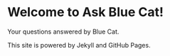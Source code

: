 # Welcome to Ask Blue Cat!

Your questions answered by Blue Cat.

This site is powered by Jekyll and GitHub Pages.